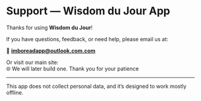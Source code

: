 # Support — Wisdom du Jour App

Thanks for using **Wisdom du Jour**!

If you have questions, feedback, or need help, please email us at:

📧 **imboreadapp@outlook.com.com**

Or visit our main site:  
🌐 We will later build one. Thank you for your patience

---

This app does not collect personal data, and it’s designed to work mostly offline.
